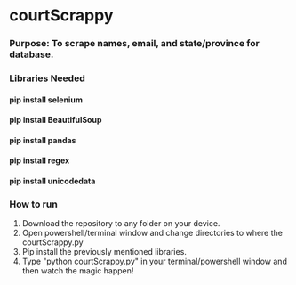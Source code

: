 # courtScrappy

### Purpose: To scrape names, email, and state/province for database.
### Libraries Needed
#### pip install selenium
#### pip install BeautifulSoup
#### pip install pandas 
#### pip install regex
#### pip install unicodedata


### How to run
1. Download the repository to any folder on your device.
2. Open powershell/terminal window and change directories to where the courtScrappy.py 
3. Pip install the previously mentioned libraries.
4. Type "python courtScrappy.py" in your terminal/powershell window and then watch the magic happen!
